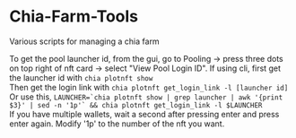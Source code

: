 # Chia-Farm-Tools
Various scripts for managing a chia farm


To get the pool launcher id, from the gui, go to Pooling -> press three dots on top right of nft card -> select "View Pool Login ID".
If using cli, first get the launcher id with `chia plotnft show`  
  Then get the login link with `chia plotnft get_login_link -l [launcher id]`  
  Or use this, ``LAUNCHER=`chia plotnft show | grep launcher | awk '{print $3}' | sed -n '1p'` && chia plotnft get_login_link -l $LAUNCHER``  
  If you have multiple wallets, wait a second after pressing enter and press enter again. Modify '1p' to the number of the nft you want.  

